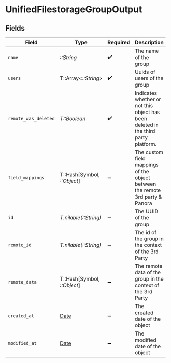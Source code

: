 # UnifiedFilestorageGroupOutput


## Fields

| Field                                                                              | Type                                                                               | Required                                                                           | Description                                                                        |
| ---------------------------------------------------------------------------------- | ---------------------------------------------------------------------------------- | ---------------------------------------------------------------------------------- | ---------------------------------------------------------------------------------- |
| `name`                                                                             | *::String*                                                                         | :heavy_check_mark:                                                                 | The name of the group                                                              |
| `users`                                                                            | T::Array<*::String*>                                                               | :heavy_check_mark:                                                                 | Uuids of users of the group                                                        |
| `remote_was_deleted`                                                               | *T::Boolean*                                                                       | :heavy_check_mark:                                                                 | Indicates whether or not this object has been deleted in the third party platform. |
| `field_mappings`                                                                   | T::Hash[Symbol, *::Object*]                                                        | :heavy_minus_sign:                                                                 | The custom field mappings of the object between the remote 3rd party & Panora      |
| `id`                                                                               | *T.nilable(::String)*                                                              | :heavy_minus_sign:                                                                 | The UUID of the group                                                              |
| `remote_id`                                                                        | *T.nilable(::String)*                                                              | :heavy_minus_sign:                                                                 | The id of the group in the context of the 3rd Party                                |
| `remote_data`                                                                      | T::Hash[Symbol, *::Object*]                                                        | :heavy_minus_sign:                                                                 | The remote data of the group in the context of the 3rd Party                       |
| `created_at`                                                                       | [Date](https://ruby-doc.org/stdlib-2.6.1/libdoc/date/rdoc/Date.html)               | :heavy_minus_sign:                                                                 | The created date of the object                                                     |
| `modified_at`                                                                      | [Date](https://ruby-doc.org/stdlib-2.6.1/libdoc/date/rdoc/Date.html)               | :heavy_minus_sign:                                                                 | The modified date of the object                                                    |